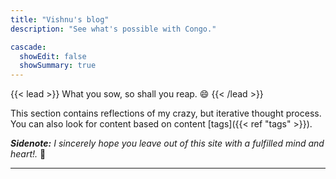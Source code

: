 ```yaml
---
title: "Vishnu's blog"
description: "See what's possible with Congo."

cascade:
  showEdit: false
  showSummary: true
---
```


{{< lead >}}
What you sow, so shall you reap. :smile:
{{< /lead >}}

This section contains reflections of my crazy, but iterative thought process. You can also look for content based on content [tags]({{< ref "tags" >}}).

_**Sidenote:** I sincerely hope you leave out of this site with a fulfilled mind and heart!._ :yellow_heart:

---
